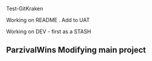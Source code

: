 Test-GitKraken

Working on README . Add to UAT

Working on DEV - first as a STASH 
## ParzivalWins Modifying main project
